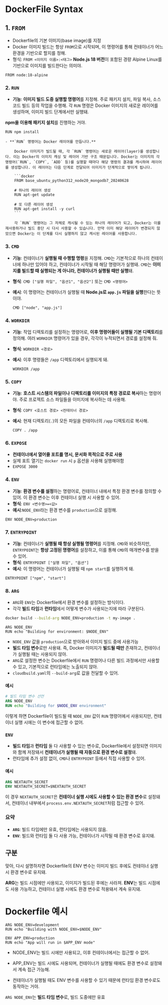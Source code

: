 # DockerFile Syntax

## 1. `FROM`

- Dockerfile의 기본 이미지(base image)를 지정
- Docker 이미지 빌드는 항상 `FROM`으로 시작되며, 이 명령어를 통해 컨테이너가 어느 환경을 기반으로 할지를 정해.
- 형식: `FROM <이미지 이름>:<태그>`
**Node.js 18 버전**이 포함된 경량 Alpine Linux를 기반으로 이미지를 빌드한다는 의미야.

```docker
FROM node:18-alpine
```

### 2. `RUN`

- **기능**: **이미지 빌드 도중 실행할 명령어**를 지정해. 주로 패키지 설치, 파일 복사, 소스 코드 빌드 등의 작업을 수행해. 각 `RUN` 명령은 Docker 이미지의 새로운 레이어를 생성하며, 이미지 빌드 단계에서만 실행돼.

**npm을 이용해 패키지 설치**를 진행하는 거야.

```
RUN npm install
```
    - **`RUN` 명령어는 Docker 레이어를 만듭니다.**
        
        Docker 이미지가 빌드될 때, 각 `RUN` 명령어는 새로운 레이어(layer)를 생성합니다. 이는 Docker의 이미지 캐싱 및 레이어 기반 구조 때문입니다. Docker는 이미지의 각 명령어(`RUN`, `COPY`, `ADD` 등)를 실행할 때마다 해당 명령의 결과를 캐시하여 레이어를 생성합니다. 이 레이어는 다음 단계로 전달되어 이미지가 단계적으로 쌓이게 됩니다.
        
        ```docker
        FROM base_ubuntu_python312_node20_mongodb7_20240628
        
        # 하나의 레이어 생성
        RUN apt-get update
        
        # 또 다른 레이어 생성
        RUN apt-get install -y curl
        ```
        
        각 `RUN` 명령어는 그 자체로 캐시될 수 있는 하나의 레이어가 되고, Docker는 이를 재사용하거나 빌드 중단 시 다시 사용할 수 있습니다. 만약 이미 해당 레이어가 변경되지 않았으면 Docker는 이 단계를 다시 실행하지 않고 캐시된 레이어를 사용합니다.
        

### 3. **`CMD`**

- **기능**: 컨테이너가 **실행될 때 수행할 명령**을 지정해. `CMD`는 기본적으로 하나의 컨테이너에 하나만 있어야 하고, 컨테이너가 시작될 때 해당 명령어가 실행돼. `CMD`는 **이미지를 빌드할 때 실행되는 게 아니라, 컨테이너가 실행될 때만 실행**돼.
- **형식**: `CMD ["실행 파일", "옵션1", "옵션2"]` 또는 `CMD <명령어>`
- **예시**:
이 명령어는 컨테이너가 실행될 때 **Node.js로 `app.js` 파일을 실행**한다는 뜻이야.
    
    ```
    CMD ["node", "app.js"]
    ```
    

### 4. **`WORKDIR`**

- **기능**: 작업 디렉토리를 설정하는 명령어로, **이후 명령어들이 실행될 기본 디렉토리**를 정의해. 여러 `WORKDIR` 명령어가 있을 경우, 각각이 누적되면서 경로를 설정해 줘.
- **형식**: `WORKDIR <경로>`
- **예시**:
이후 명령들은 `/app` 디렉토리에서 실행되게 돼.
    
    ```
    WORKDIR /app
    ```
    

### 5. **`COPY`**

- **기능**: **호스트 시스템의 파일이나 디렉토리를 이미지의 특정 경로로 복사**하는 명령어야. 주로 프로젝트 소스 파일들을 이미지에 복사하는 데 사용해.
- **형식**: `COPY <호스트 경로> <컨테이너 경로>`
- **예시**:
현재 디렉토리(`.`)의 모든 파일을 컨테이너의 `/app` 디렉토리로 복사해.
    
    ```
    COPY . /app
    ```
    

### 6. **`EXPOSE`**

- **컨테이너에서 열어줄 포트를 명시, 문서화 목적으로 주로 사용**
- 실제 포트 열기는 `docker run` 시 `p` 옵션을 사용해 실행해야함
- `EXPOSE 3000`

### 4. **`ENV`**

- **기능**: **환경 변수를 설정**하는 명령어로, 컨테이너 내에서 특정 환경 변수를 정의할 수 있어. 이 환경 변수는 이후 컨테이너 실행 시 사용할 수 있어.
- **형식**: `ENV <변수명>=<값>`
- **예시**:`NODE_ENV`라는 환경 변수를 `production`으로 설정해.

```
ENV NODE_ENV=production
```

### 7. `ENTRYPOINT`

- **기능**: 컨테이너가 **실행될 때 항상 실행될 명령어**를 지정해. `CMD`와 비슷하지만, `ENTRYPOINT`는 **항상 고정된 명령어**를 설정하고, 이를 통해 `CMD`의 매개변수를 받을 수 있어.
- **형식**: `ENTRYPOINT ["실행 파일", "옵션"]`
- **예시**:
이 명령어는 컨테이너가 실행될 때 `npm start`를 실행하게 돼.

```
ENTRYPOINT ["npm", "start"]
```

### 8. `ARG`

- `ARG`와 `ENV`는 Dockerfile에서 환경 변수를 설정하는 방식이다.
- 각각 **빌드 타임**과 **런타임**에서 어떻게 변수가 사용되는지에 따라 구분된다.

```bash
docker build --build-arg NODE_ENV=production -t my-image .
```

```docker
ARG NODE_ENV
RUN echo "Building for environment: $NODE_ENV"
```

- `NODE_ENV` 값을 `production`으로 받아와서 이미지 빌드 중에 사용가능
- **빌드 타임 변수**로만 사용돼. 즉, Docker 이미지가 **빌드될 때만** 존재하고, 컨테이너가 실행될 때는 사용되지 않아.
- `ARG`로 설정한 변수는 Dockerfile에서 `RUN` 명령어나 다른 빌드 과정에서만 사용할 수 있고, 기본적으로 런타임에는 노출되지 않아.
- `cloudbuild.yaml`의 `--build-arg`로 값을 전달할 수 있어.

#### 예시

```dockerfile
# 빌드 타임 변수 선언
ARG NODE_ENV
RUN echo "Building for $NODE_ENV environment" 
```

이렇게 하면 Dockerfile이 빌드될 때 `NODE_ENV` 값이 `RUN` 명령어에서 사용되지만, 컨테이너 실행 시에는 이 변수에 접근할 수 없어.

### `ENV`
- **빌드 타임**과 **런타임** 둘 다 사용할 수 있는 변수로, Dockerfile에서 설정되면 이미지와 함께 저장돼서 **컨테이너가 실행될 때 자동으로 환경 변수로 설정**돼.
- 런타임에 추가 설정 없이, `CMD`나 `ENTRYPOINT` 등에서 직접 사용할 수 있어.

#### 예시

```dockerfile
ARG NEXTAUTH_SECRET
ENV NEXTAUTH_SECRET=$NEXTAUTH_SECRET
```

이 경우 `NEXTAUTH_SECRET`은 **컨테이너 실행 시에도 사용할 수 있는 환경 변수**로 설정돼서, 컨테이너 내부에서 `process.env.NEXTAUTH_SECRET`처럼 접근할 수 있어.

### 요약
- **`ARG`**: 빌드 타임에만 유효, 런타임에는 사용되지 않음.
- **`ENV`**: 빌드와 런타임 둘 다 사용 가능, 컨테이너가 시작될 때 환경 변수로 유지돼.

## 구분

맞아, 다시 설명하자면 Dockerfile의 ENV 변수는 이미지 빌드 후에도 컨테이너 실행 시 환경 변수로 유지돼.

**ARG**는 빌드 시점에만 사용되고, 이미지가 빌드된 후에는 사라져.
**ENV**는 빌드 시점에도 사용 가능하고, 컨테이너 실행 시에도 환경 변수로 적용돼서 계속 유지돼.

# Dockerfile 예시

```docker
ARG NODE_ENV=development
RUN echo "Building with NODE_ENV=$NODE_ENV"

ENV APP_ENV=production
RUN echo "App will run in $APP_ENV mode"
```

- NODE_ENV는 빌드 시에만 사용되고, 이후 컨테이너에서는 접근할 수 없어.

- APP_ENV는 빌드 시에도 사용되며, 컨테이너가 실행될 때에도 환경 변수로 설정돼서 계속 접근 가능해.

- 컨테이너가 실행될 때도 ENV 변수를 사용할 수 있기 때문에 런타임 환경 변수로도 동작하는 거야.

`ARG NODE_ENV`는 **빌드 타임 변수**로, 빌드 도중에만 유효

